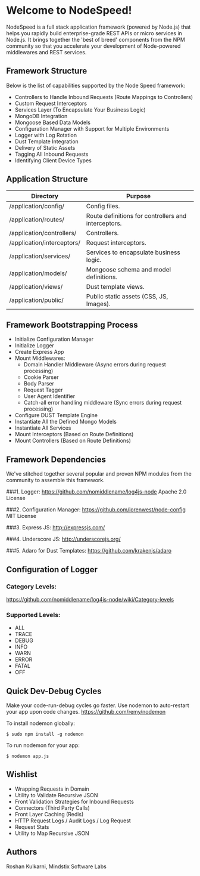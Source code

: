 # Welcome to NodeSpeed!

NodeSpeed is a full stack application framework (powered by Node.js) that helps you rapidly build
enterprise-grade REST APIs or micro services in Node.js. It brings together the 'best of breed' components
from the NPM community so that you accelerate your development of Node-powered middlewares and REST 
services.

## Framework Structure

Below is the list of capabilities supported by the Node Speed framework:

+ Controllers to Handle Inbound Requests (Route Mappings to Controllers)
+ Custom Request Interceptors
+ Services Layer (To Encapsulate Your Business Logic)
+ MongoDB Integration
+ Mongoose Based Data Models
+ Configuration Manager with Support for Multiple Environments
+ Logger with Log Rotation
+ Dust Template Integration
+ Delivery of Static Assets
+ Tagging All Inbound Requests
+ Identifying Client Device Types

## Application Structure

Directory                       | Purpose
-------------------------------|----------------------------
/application/config/          | Config files.                           
/application/routes/          | Route definitions for controllers and interceptors.                           
/application/controllers/     | Controllers.                           
/application/interceptors/    | Request interceptors.
/application/services/        | Services to encapsulate business logic.                           
/application/models/          | Mongoose schema and model definitions.                           
/application/views/           | Dust template views.
/application/public/          | Public static assets (CSS, JS, Images).
				

## Framework Bootstrapping Process

+ Initialize Configuration Manager
+ Initialize Logger
+ Create Express App
+ Mount Middlewares:
  + Domain Handler Middleware (Async errors during request processing)
  + Cookie Parser
  + Body Parser
  + Request Tagger
  + User Agent Identifier
  + Catch-all error handling middleware (Sync errors during request processing)
+ Configure DUST Template Engine
+ Instantiate All the Defined Mongo Models
+ Instantiate All Services
+ Mount Interceptors (Based on Route Definitions)
+ Mount Controllers (Based on Route Definitions)


## Framework Dependencies

We've stitched together several popular and proven NPM modules from the community to assemble this framework.

###1. Logger:
https://github.com/nomiddlename/log4js-node
Apache 2.0 License

###2. Configuration Manager:
https://github.com/lorenwest/node-config
MIT License

###3. Express JS:
http://expressjs.com/

###4. Underscore JS:
http://underscorejs.org/

###5. Adaro for Dust Templates:
https://github.com/krakenjs/adaro

## Configuration of Logger

### Category Levels:
https://github.com/nomiddlename/log4js-node/wiki/Category-levels

### Supported Levels:
+ ALL
+ TRACE
+ DEBUG
+ INFO
+ WARN
+ ERROR
+ FATAL
+ OFF

## Quick Dev-Debug Cycles

Make your code-run-debug cycles go faster. Use nodemon to auto-restart your app upon code changes.
https://github.com/remy/nodemon

To install nodemon globally:

	$ sudo npm install -g nodemon

To run nodemon for your app:

	$ nodemon app.js


## Wishlist

+ Wrapping Requests in Domain
+ Utility to Validate Recursive JSON
+ Front Validation Strategies for Inbound Requests
+ Connectors (Third Party Calls)
+ Front Layer Caching (Redis)
+ HTTP Request Logs / Audit Logs / Log Request
+ Request Stats
+ Utility to Map Recursive JSON


## Authors

Roshan Kulkarni, Mindstix Software Labs
